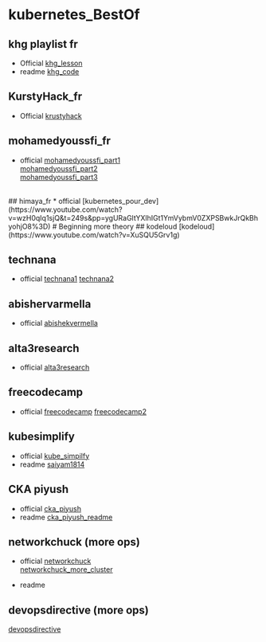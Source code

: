 # kubernetes_BestOf
## khg playlist fr
* Official
[khg_lesson](https://www.youtube.com/watch?v=6etW3hy7wjc&list=PL1CpaUw4aBIxTPvr5l_pKoHxI0Tz2qoyK)
* readme
[khg_code](https://github.com/SitrakaResearchAndPOC/kubernetes_BestOf/blob/main/khg/khgcode_final.rar)

## KurstyHack_fr
* Official
[krustyhack](https://www.youtube.com/playlist?list=PLd-VH3tQkoBcTPPPjnnSyAHdyupbMe96w)

## mohamedyoussfi_fr
* official
[mohamedyoussfi_part1](https://www.youtube.com/watch?v=QUzktpcjKCM&list=PLYXcqIV23kPnVvMDw1sGYzSBZW1RfDgkZ&index=11&pp=iAQB) </br>
[mohamedyoussfi_part2](https://www.youtube.com/watch?v=0XCk4ea856E&list=PLYXcqIV23kPnVvMDw1sGYzSBZW1RfDgkZ&index=12&pp=iAQB0gcJCa0JAYcqIYzv) </br>
[mohamedyoussfi_part3](https://www.youtube.com/watch?v=0jK-br9DVC8&list=PLYXcqIV23kPnVvMDw1sGYzSBZW1RfDgkZ&index=13&pp=iAQB)
</br>
## himaya_fr 
* official
[kubernetes_pour_dev](https://www.youtube.com/watch?v=wzH0qIq1sjQ&t=249s&pp=ygURaGltYXlhIGt1YmVybmV0ZXPSBwkJrQkBhyohjO8%3D)
# Beginning more theory
## kodeloud
[kodeloud](https://www.youtube.com/watch?v=XuSQU5Grv1g)

## technana
* official
[technana1](https://www.youtube.com/watch?v=X48VuDVv0do&t=2433s&pp=ygUWdGVjaG5hbmEgKyBrdWJlcmVuZXRlcw%3D%3D)
[technana2](https://www.youtube.com/watch?v=s_o8dwzRlu4&t=104s&pp=ygUWdGVjaG5hbmEgKyBrdWJlcmVuZXRlcw%3D%3D)

## abishervarmella
* official
[abishekvermella](https://www.youtube.com/watch?v=JoHUi9KvnOA&t=7330s&pp=ygUUYWJpc2hlayArIGt1YmVybmV0ZXM%3D)

## alta3research
* official
[alta3research](https://www.youtube.com/watch?v=MTHGoGUFpvE&t=1186s)

## freecodecamp 
* official
[freecodecamp](https://www.youtube.com/watch?v=kTp5xUtcalw&t=23s)
[freecodecamp2](https://www.youtube.com/watch?v=Wf2eSG3owoA&pp=ygUKa3ViZXJuZXRlc9IHCQmtCQGHKiGM7w%3D%3D)

## kubesimplify
* official
[kube_simpilfy](https://www.youtube.com/watch?v=EV47Oxwet6Y&t=5265s&pp=ygUMa3ViZXJuZWV0ZXMg0gcJCa0JAYcqIYzv)
* readme
[saiyam1814](https://github.com/saiyam1814/Kubernetes-crash-course-2025)

## CKA piyush 
* official
[cka_piyush](https://www.youtube.com/playlist?list=PLl4APkPHzsUUOkOv3i62UidrLmSB8DcGC)
* readme
[cka_piyush_readme](https://github.com/piyushsachdeva/CKA-2024)

## networkchuck (more ops)
* official
[networkchuck](https://www.youtube.com/watch?v=7bA0gTroJjw&t=39s&pp=ygUZa3ViZXJuZXRlcyArIG5ldHdvcmtjaHVjaw%3D%3D) </br>
[networkchuck_more_cluster](https://www.youtube.com/watch?v=X9fSMGkjtug&t=232s&pp=ygUZa3ViZXJuZXRlcyArIG5ldHdvcmtjaHVja9IHCQmtCQGHKiGM7w%3D%3D)

* readme
## devopsdirective (more ops)
[devopsdirective](https://www.youtube.com/watch?v=2T86xAtR6Fo&t=3095s)

